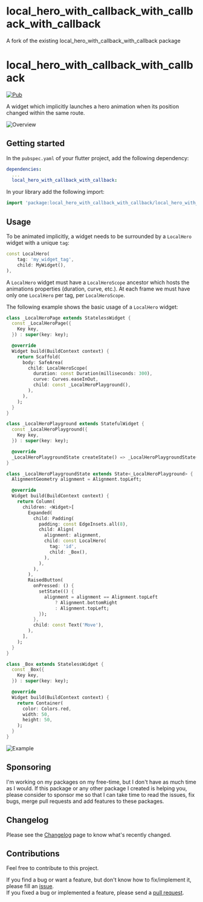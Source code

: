 # local_hero_with_callback_with_callback_with_callback

A fork of the existing local_hero_with_callback_with_callback package

# local_hero_with_callback_with_callback

[![Pub][pub_badge]][pub]

A widget which implicitly launches a hero animation when its position changed within the same route.

![Overview][overview]

## Getting started

In the `pubspec.yaml` of your flutter project, add the following dependency:

```yaml
dependencies:
  ...
  local_hero_with_callback_with_callback:
```

In your library add the following import:

```dart
import 'package:local_hero_with_callback_with_callback/local_hero_with_callback_with_callback.dart';
```

## Usage

To be animated implicitly, a widget needs to be surrounded by a `LocalHero` widget with a unique `tag`:

```dart
const LocalHero(
    tag: 'my_widget_tag',
    child: MyWidget(),
),
```

A `LocalHero` widget must have a `LocalHeroScope` ancestor which hosts the animations properties (duration, curve, etc.).
At each frame we must have only one `LocalHero` per tag, per `LocalHeroScope`.

The following example shows the basic usage of a `LocalHero` widget:

```dart
class _LocalHeroPage extends StatelessWidget {
  const _LocalHeroPage({
    Key key,
  }) : super(key: key);

  @override
  Widget build(BuildContext context) {
    return Scaffold(
      body: SafeArea(
        child: LocalHeroScope(
          duration: const Duration(milliseconds: 300),
          curve: Curves.easeInOut,
          child: const _LocalHeroPlayground(),
        ),
      ),
    );
  }
}

class _LocalHeroPlayground extends StatefulWidget {
  const _LocalHeroPlayground({
    Key key,
  }) : super(key: key);

  @override
  _LocalHeroPlaygroundState createState() => _LocalHeroPlaygroundState();
}

class _LocalHeroPlaygroundState extends State<_LocalHeroPlayground> {
  AlignmentGeometry alignment = Alignment.topLeft;

  @override
  Widget build(BuildContext context) {
    return Column(
      children: <Widget>[
        Expanded(
          child: Padding(
            padding: const EdgeInsets.all(8),
            child: Align(
              alignment: alignment,
              child: const LocalHero(
                tag: 'id',
                child: _Box(),
              ),
            ),
          ),
        ),
        RaisedButton(
          onPressed: () {
            setState(() {
              alignment = alignment == Alignment.topLeft
                  ? Alignment.bottomRight
                  : Alignment.topLeft;
            });
          },
          child: const Text('Move'),
        ),
      ],
    );
  }
}

class _Box extends StatelessWidget {
  const _Box({
    Key key,
  }) : super(key: key);

  @override
  Widget build(BuildContext context) {
    return Container(
      color: Colors.red,
      width: 50,
      height: 50,
    );
  }
}
```

![Example][example]

## Sponsoring

I'm working on my packages on my free-time, but I don't have as much time as I would. If this package or any other package I created is helping you, please consider to sponsor me so that I can take time to read the issues, fix bugs, merge pull requests and add features to these packages.

## Changelog

Please see the [Changelog][changelog] page to know what's recently changed.

## Contributions

Feel free to contribute to this project.

If you find a bug or want a feature, but don't know how to fix/implement it, please fill an [issue][issue].  
If you fixed a bug or implemented a feature, please send a [pull request][pr].

<!--Links-->
[pub_badge]: https://img.shields.io/pub/v/local_hero_with_callback_with_callback.svg
[pub]: https://pub.dartlang.org/packages/local_hero_with_callback_with_callback
[changelog]: https://github.com/letsar/local_hero_with_callback_with_callback/blob/master/CHANGELOG.md
[issue]: https://github.com/letsar/local_hero_with_callback_with_callback/issues
[pr]: https://github.com/letsar/local_hero_with_callback_with_callback/pulls
[example]: https://raw.githubusercontent.com/letsar/local_hero_with_callback_with_callback/master/packages/images/local_hero_with_callback_with_callback.gif
[overview]: https://raw.githubusercontent.com/letsar/local_hero_with_callback_with_callback/master/packages/images/local_hero_with_callback_with_callback_02.gif
